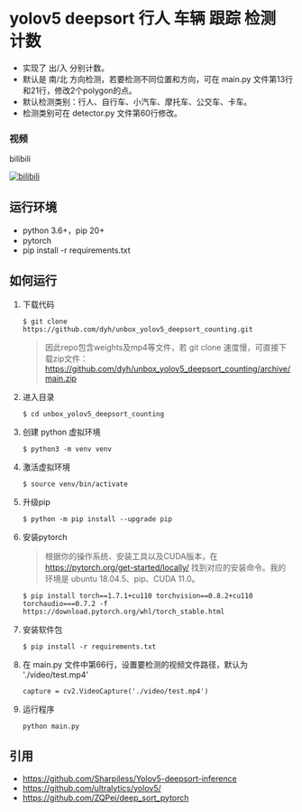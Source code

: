 # yolov5 deepsort 行人 车辆 跟踪 检测 计数

- 实现了 出/入 分别计数。
- 默认是 南/北 方向检测，若要检测不同位置和方向，可在 main.py 文件第13行和21行，修改2个polygon的点。
- 默认检测类别：行人、自行车、小汽车、摩托车、公交车、卡车。
- 检测类别可在 detector.py 文件第60行修改。


### 视频

bilibili

[![bilibili](https://github.com/dyh/)](https://space.bilibili.com/326361150/ "bilibili")


## 运行环境

- python 3.6+，pip 20+
- pytorch
- pip install -r requirements.txt


## 如何运行

1. 下载代码

    ```
    $ git clone https://github.com/dyh/unbox_yolov5_deepsort_counting.git
    ```
   
   > 因此repo包含weights及mp4等文件，若 git clone 速度慢，可直接下载zip文件：https://github.com/dyh/unbox_yolov5_deepsort_counting/archive/main.zip
   
2. 进入目录

    ```
    $ cd unbox_yolov5_deepsort_counting
    ```

3. 创建 python 虚拟环境

    ```
    $ python3 -m venv venv
    ```

4. 激活虚拟环境

    ```
    $ source venv/bin/activate
    ```
   
5. 升级pip

    ```
    $ python -m pip install --upgrade pip
    ```

6. 安装pytorch

    > 根据你的操作系统、安装工具以及CUDA版本，在 https://pytorch.org/get-started/locally/ 找到对应的安装命令。我的环境是 ubuntu 18.04.5、pip、CUDA 11.0。

    ```
    $ pip install torch==1.7.1+cu110 torchvision==0.8.2+cu110 torchaudio===0.7.2 -f https://download.pytorch.org/whl/torch_stable.html
    ```
   
7. 安装软件包

    ```
    $ pip install -r requirements.txt
    ```

8. 在 main.py 文件中第66行，设置要检测的视频文件路径，默认为 './video/test.mp4'
 
    ```
    capture = cv2.VideoCapture('./video/test.mp4')
    ```
   
9. 运行程序

    ```
    python main.py
    ```


## 引用

- https://github.com/Sharpiless/Yolov5-deepsort-inference
- https://github.com/ultralytics/yolov5/
- https://github.com/ZQPei/deep_sort_pytorch
